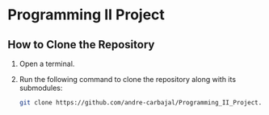 # Programming II Project

## How to Clone the Repository

1. Open a terminal.
2. Run the following command to clone the repository along with its submodules:

   ```sh
   git clone https://github.com/andre-carbajal/Programming_II_Project.git --recursive
   ```
